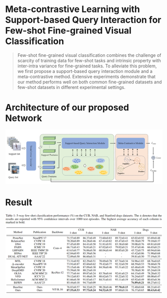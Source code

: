 # Meta-contrastive Learning with Support-based Query Interaction for Few-shot Fine-grained Visual Classification

>Few-shot fine-grained visual classification combines the challenge of scarcity of training data for few-shot tasks and intrinsic property with inter-intra variance for fine-grained tasks. To alleviate this problem, we first propose a support-based query interaction module and a meta-contrastive method. Extensive experiments demonstrate that our method performs well on both common fine-grained datasets and few-shot datasets in different experimental settings.

# Architecture of our proposed Network

![image-20231016210225341](1.png)

#  Result

![image-20231016210844054](2.png)
